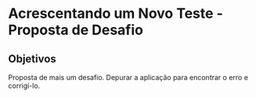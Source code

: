# Acrescentando um Novo Teste - Proposta de Desafio

## Objetivos
Proposta de mais um desafio. Depurar a aplicação para encontrar o erro e corrigí-lo.
